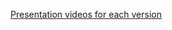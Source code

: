 [Presentation videos for each version](https://www.youtube.com/playlist?list=PLBaRm1Pdp3BGxmX-5eu4P_Jk0iKddUIq9)
